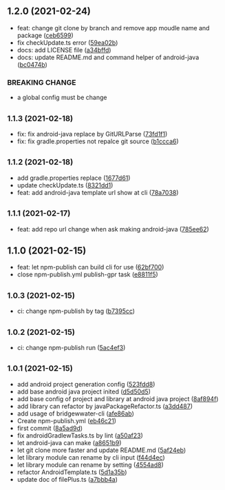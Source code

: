 ## 1.2.0 (2021-02-24)

* feat: change git clone by branch and remove app moudle name and package ([ceb6599](https://github.com/bridgewwater/bridgewwater-cli/commit/ceb6599))
* fix checkUpdate.ts error ([59ea02b](https://github.com/bridgewwater/bridgewwater-cli/commit/59ea02b))
* docs: add LICENSE file ([a34bffd](https://github.com/bridgewwater/bridgewwater-cli/commit/a34bffd))
* docs: update README.md and command helper of android-java ([bc0474b](https://github.com/bridgewwater/bridgewwater-cli/commit/bc0474b))


### BREAKING CHANGE

* a global config must be change


## <small>1.1.3 (2021-02-18)</small>

* fix: fix android-java replace by GitURLParse ([73fd1f1](https://github.com/bridgewwater/bridgewwater-cli/commit/73fd1f1))
* fix: fix gradle.properties not repalce git source ([b1ccca6](https://github.com/bridgewwater/bridgewwater-cli/commit/b1ccca6))

## <small>1.1.2 (2021-02-18)</small>

* add gradle.properties replace ([1677d61](https://github.com/bridgewwater/bridgewwater-cli/commit/1677d61))
* update checkUpdate.ts ([8321dd1](https://github.com/bridgewwater/bridgewwater-cli/commit/8321dd1))
* feat: add android-java template url show at cli ([78a7038](https://github.com/bridgewwater/bridgewwater-cli/commit/78a7038))

## <small>1.1.1 (2021-02-17)</small>

* feat: add repo url change when ask making android-java ([785ee62](https://github.com/bridgewwater/bridgewwater-cli/commit/785ee62))



## 1.1.0 (2021-02-15)

* feat: let npm-publish can build cli for use ([62bf700](https://github.com/bridgewwater/bridgewwater-cli/commit/62bf700))
* close npm-publish.yml publish-gpr task ([e8811f5](https://github.com/bridgewwater/bridgewwater-cli/commit/e8811f5))

## <small>1.0.3 (2021-02-15)</small>

* ci: change npm-publish by tag ([b7395cc](https://github.com/bridgewwater/bridgewwater-cli/commit/b7395cc))

## <small>1.0.2 (2021-02-15)</small>

* ci: change npm-publish run ([5ac4ef3](https://github.com/bridgewwater/bridgewwater-cli/commit/5ac4ef3))

## <small>1.0.1 (2021-02-15)</small>

* add android project generation config ([523fdd8](https://github.com/bridgewwater/bridgewwater-cli/commit/523fdd8))
* add base android java project inited ([d5d50d5](https://github.com/bridgewwater/bridgewwater-cli/commit/d5d50d5))
* add base config of project and library at android java project ([8af894f](https://github.com/bridgewwater/bridgewwater-cli/commit/8af894f))
* add library can refactor by javaPackageRefactor.ts ([a3dd487](https://github.com/bridgewwater/bridgewwater-cli/commit/a3dd487))
* add usage of bridgewwater-cli ([afe86ab](https://github.com/bridgewwater/bridgewwater-cli/commit/afe86ab))
* Create npm-publish.yml ([eb46c21](https://github.com/bridgewwater/bridgewwater-cli/commit/eb46c21))
* first commit ([8a5ad9d](https://github.com/bridgewwater/bridgewwater-cli/commit/8a5ad9d))
* fix androidGradlewTasks.ts by lint ([a50af23](https://github.com/bridgewwater/bridgewwater-cli/commit/a50af23))
* let android-java can make ([a8651b9](https://github.com/bridgewwater/bridgewwater-cli/commit/a8651b9))
* let git clone more faster and update README.md ([5af24eb](https://github.com/bridgewwater/bridgewwater-cli/commit/5af24eb))
* let library module can rename by cli input ([f44d4ec](https://github.com/bridgewwater/bridgewwater-cli/commit/f44d4ec))
* let library module can rename by setting ([4554ad8](https://github.com/bridgewwater/bridgewwater-cli/commit/4554ad8))
* refactor AndroidTemplate.ts ([5d1a35b](https://github.com/bridgewwater/bridgewwater-cli/commit/5d1a35b))
* update doc of filePlus.ts ([a7bbb4a](https://github.com/bridgewwater/bridgewwater-cli/commit/a7bbb4a))



